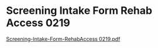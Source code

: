 # Screening Intake Form Rehab Access 0219

[Screening-Intake-Form-RehabAccess 0219.pdf](Screening%20Intake%20Form%20Rehab%20Access%200219%2010ef4b539c7740928c4cffa4e3769086/Screening-Intake-Form-RehabAccess_0219.pdf)